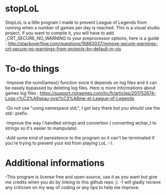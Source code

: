# stopLoL
StopLoL is a litlle program I made to prevent League of Legends from running when a number of games per day is reached.
This is a visual studio project, if you want to compile it, you will have to add _CRT_SECURE_NO_WARNING to your preprocessor options, here is a guide : http://stackoverflow.com/questions/16883037/remove-secure-warnings-crt-secure-no-warnings-from-projects-by-default-in-vis

# To-do things
-Improve the numGames() function since it depends on log files and it can be easely bypassed by deleting log files.
Here is more informations about games log files : https://support.riotgames.com/hc/fr/articles/201752674-Logs-r%C3%A9seau-syst%C3%A8me-et-League-of-Legends

-Do not use  "using namespace std;", I got lazy there but you should use the std:: prefix.

-Improve the way I handled strings and convertion ( converting wchar_t to strings so it's easier to manipulate).

-Add some kind of persistence to the program so it can't be terminated if you're trying to prevent your kid from playing LoL :-).

# Additional informations
-This program is license free and open-source, use it as you want but give me credits when you do by linking to this github repo ;).
-I will gladly recieve any criticism on my way of coding or any tips to help me improve.
